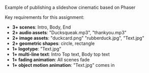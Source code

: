 Example of publishing a slideshow cinematic based on Phaser

Key requirements for this assignment:
- **3+ scenes**: Intro, Body, End
- **2+ audio assets**: "Ducksqueak.mp3", "thankyou.mp3"
- **2+ image assets**: "duckcard.png" "rubberduck.jpg", "Text.jpg"
- **2+ geometric shapes**: circle, rectangle
- **1+ logotype**: "Text.jpg"
- **1+ multi-line text**: Intro Top text, Body top text 
- **1+ fading animation**:  All scenes fade 
- **1+ object motion animation**: "Text.jpg" comes in
